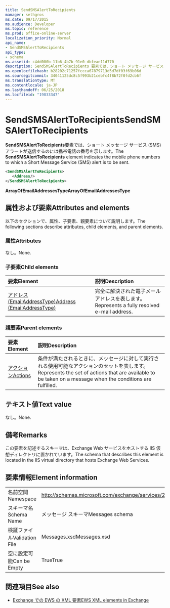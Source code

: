 ```yaml
---
title: SendSMSAlertToRecipients
manager: sethgros
ms.date: 09/17/2015
ms.audience: Developer
ms.topic: reference
ms.prod: office-online-server
localization_priority: Normal
api_name:
- SendSMSAlertToRecipients
api_type:
- schema
ms.assetid: c4dd000b-11b6-4b7b-91e0-dbfeae11d770
description: SendSMSAlertToRecipients 要素では、ショート メッセージ サービス (SMS) アラートが送信するのには携帯電話の番号を示します。
ms.openlocfilehash: b28202c71257fccca67879713d5d7df03f69b06d
ms.sourcegitcommit: 34041125dc8c5f993b21cebfc4f8b72f0fd2cb6f
ms.translationtype: MT
ms.contentlocale: ja-JP
ms.lasthandoff: 06/25/2018
ms.locfileid: "19833347"
---
```

# <a name="sendsmsalerttorecipients"></a><span data-ttu-id="b40ab-103">SendSMSAlertToRecipients</span><span class="sxs-lookup"><span data-stu-id="b40ab-103">SendSMSAlertToRecipients</span></span>

<span data-ttu-id="b40ab-104">**SendSMSAlertToRecipients**要素では、ショート メッセージ サービス (SMS) アラートが送信するのには携帯電話の番号を示します。</span><span class="sxs-lookup"><span data-stu-id="b40ab-104">The **SendSMSAlertToRecipients** element indicates the mobile phone numbers to which a Short Message Service (SMS) alert is to be sent.</span></span> 
  
```XML
<SendSMSAlertToRecipients>
   <Address/>
</SendSMSAlertToRecipients>
```

 <span data-ttu-id="b40ab-105">**ArrayOfEmailAddressesType**</span><span class="sxs-lookup"><span data-stu-id="b40ab-105">**ArrayOfEmailAddressesType**</span></span>
## <a name="attributes-and-elements"></a><span data-ttu-id="b40ab-106">属性および要素</span><span class="sxs-lookup"><span data-stu-id="b40ab-106">Attributes and elements</span></span>

<span data-ttu-id="b40ab-107">以下のセクションで、属性、子要素、親要素について説明します。</span><span class="sxs-lookup"><span data-stu-id="b40ab-107">The following sections describe attributes, child elements, and parent elements.</span></span>
  
### <a name="attributes"></a><span data-ttu-id="b40ab-108">属性</span><span class="sxs-lookup"><span data-stu-id="b40ab-108">Attributes</span></span>

<span data-ttu-id="b40ab-109">なし。</span><span class="sxs-lookup"><span data-stu-id="b40ab-109">None.</span></span>
  
### <a name="child-elements"></a><span data-ttu-id="b40ab-110">子要素</span><span class="sxs-lookup"><span data-stu-id="b40ab-110">Child elements</span></span>

|<span data-ttu-id="b40ab-111">**要素**</span><span class="sxs-lookup"><span data-stu-id="b40ab-111">**Element**</span></span>|<span data-ttu-id="b40ab-112">**説明**</span><span class="sxs-lookup"><span data-stu-id="b40ab-112">**Description**</span></span>|
|:-----|:-----|
|[<span data-ttu-id="b40ab-113">アドレス (EmailAddressType)</span><span class="sxs-lookup"><span data-stu-id="b40ab-113">Address (EmailAddressType)</span></span>](address-emailaddresstype.md) <br/> |<span data-ttu-id="b40ab-114">完全に解決された電子メール アドレスを表します。</span><span class="sxs-lookup"><span data-stu-id="b40ab-114">Represents a fully resolved e-mail address.</span></span>  <br/> |
   
### <a name="parent-elements"></a><span data-ttu-id="b40ab-115">親要素</span><span class="sxs-lookup"><span data-stu-id="b40ab-115">Parent elements</span></span>

|<span data-ttu-id="b40ab-116">**要素**</span><span class="sxs-lookup"><span data-stu-id="b40ab-116">**Element**</span></span>|<span data-ttu-id="b40ab-117">**説明**</span><span class="sxs-lookup"><span data-stu-id="b40ab-117">**Description**</span></span>|
|:-----|:-----|
|[<span data-ttu-id="b40ab-118">アクション</span><span class="sxs-lookup"><span data-stu-id="b40ab-118">Actions</span></span>](actions.md) <br/> |<span data-ttu-id="b40ab-119">条件が満たされるときに、メッセージに対して実行される使用可能なアクションのセットを表します。</span><span class="sxs-lookup"><span data-stu-id="b40ab-119">Represents the set of actions that are available to be taken on a message when the conditions are fulfilled.</span></span>  <br/> |
   
## <a name="text-value"></a><span data-ttu-id="b40ab-120">テキスト値</span><span class="sxs-lookup"><span data-stu-id="b40ab-120">Text value</span></span>

<span data-ttu-id="b40ab-121">なし。</span><span class="sxs-lookup"><span data-stu-id="b40ab-121">None.</span></span>
  
## <a name="remarks"></a><span data-ttu-id="b40ab-122">備考</span><span class="sxs-lookup"><span data-stu-id="b40ab-122">Remarks</span></span>

<span data-ttu-id="b40ab-123">この要素を記述するスキーマは、Exchange Web サービスをホストする IIS 仮想ディレクトリに置かれています。</span><span class="sxs-lookup"><span data-stu-id="b40ab-123">The schema that describes this element is located in the IIS virtual directory that hosts Exchange Web Services.</span></span>
  
## <a name="element-information"></a><span data-ttu-id="b40ab-124">要素情報</span><span class="sxs-lookup"><span data-stu-id="b40ab-124">Element information</span></span>

|||
|:-----|:-----|
|<span data-ttu-id="b40ab-125">名前空間</span><span class="sxs-lookup"><span data-stu-id="b40ab-125">Namespace</span></span>  <br/> |http://schemas.microsoft.com/exchange/services/2006/messages  <br/> |
|<span data-ttu-id="b40ab-126">スキーマ名</span><span class="sxs-lookup"><span data-stu-id="b40ab-126">Schema Name</span></span>  <br/> |<span data-ttu-id="b40ab-127">メッセージ スキーマ</span><span class="sxs-lookup"><span data-stu-id="b40ab-127">Messages schema</span></span>  <br/> |
|<span data-ttu-id="b40ab-128">検証ファイル</span><span class="sxs-lookup"><span data-stu-id="b40ab-128">Validation File</span></span>  <br/> |<span data-ttu-id="b40ab-129">Messages.xsd</span><span class="sxs-lookup"><span data-stu-id="b40ab-129">Messages.xsd</span></span>  <br/> |
|<span data-ttu-id="b40ab-130">空に設定可能</span><span class="sxs-lookup"><span data-stu-id="b40ab-130">Can be Empty</span></span>  <br/> |<span data-ttu-id="b40ab-131">True</span><span class="sxs-lookup"><span data-stu-id="b40ab-131">True</span></span>  <br/> |
   
## <a name="see-also"></a><span data-ttu-id="b40ab-132">関連項目</span><span class="sxs-lookup"><span data-stu-id="b40ab-132">See also</span></span>



- [<span data-ttu-id="b40ab-133">Exchange での EWS の XML 要素</span><span class="sxs-lookup"><span data-stu-id="b40ab-133">EWS XML elements in Exchange</span></span>](ews-xml-elements-in-exchange.md)


